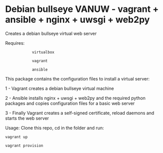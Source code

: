 #  Debian bullseye VANUW - vagrant + ansible + nginx + uwsgi + web2py

Creates a debian bullseye virtual web server

Requires:
 
				virtualbox
 
				vagrant
 
				ansible
 
This package contains the configuration files to install a virtual server: 

 1 - Vagrant creates a debian bullseye virtual machine
 
 2 - Ansible installs nginx + uwsgi + web2py and the required python packages and copies configuration files for a basic web server
 
 3 - Finally Vagrant creates a self-signed certificate, reload daemons and starts the web server

Usage:
  Clone this repo, cd in the folder and run:
    
    vagrant up
    
    vagrant provision
